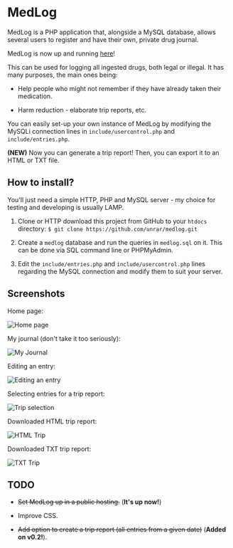 # MedLog

MedLog is a PHP application that, alongside a MySQL database, allows several users
to register and have their own, private drug journal.

MedLog is now up and running [here](http://medlog.byethost12.com)!

This can be used for logging all ingested drugs, both legal or illegal. It has
many purposes, the main ones being:

* Help people who might not remember if they have already taken their medication.

* Harm reduction - elaborate trip reports, etc.

You can easily set-up your own instance of MedLog by modifying the MySQLi
connection lines in `include/usercontrol.php` and `include/entries.php`.

**(NEW)** Now you can generate a trip report! Then, you can export it to an HTML or TXT file.

## How to install?
You'll just need a simple HTTP, PHP and MySQL server - my choice for testing and developing is usually LAMP. 

1. Clone or HTTP download this project from GitHub to your `htdocs` directory: `$ git clone https://github.com/unrar/medlog.git` 

2. Create a `medlog` database and run the queries in `medlog.sql` on it. This can be done via SQL command line or PHPMyAdmin.

3. Edit the `include/entries.php` and `include/usercontrol.php` lines regarding the MySQL connection and modify them to suit your server.

## Screenshots

Home page:

![Home page](http://i.imgur.com/ZGQH9IS.png)

My journal (don't take it too seriously):

![My Journal](http://i.imgur.com/LUvPrCR.png)

Editing an entry:

![Editing an entry](http://i.imgur.com/b0Bar0k.png)

Selecting entries for a trip report:

![Trip selection](http://i.imgur.com/d8dNQ7V.png)

Downloaded HTML trip report:

![HTML Trip](http://i.imgur.com/3taHFuX.png)

Downloaded TXT trip report:

![TXT Trip](http://i.imgur.com/g1PXaHR.png)

## TODO
* ~~Set MedLog up in a public hosting.~~ (**It's up now!**)

* Improve CSS.

* ~~Add option to create a trip report (all entries from a given date)~~ (**Added on v0.2!**).
